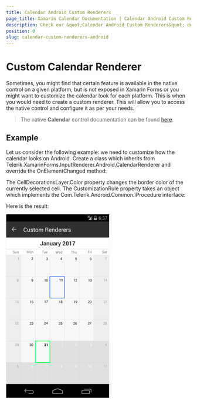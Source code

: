 ```yaml
---
title: Calendar Android Custom Renderers
page_title: Xamarin Calendar Documentation | Calendar Android Custom Renderer
description: Check our &quot;Calendar Android Custom Renderers&quot; documentation article for Telerik Calendar for Xamarin control.
position: 0
slug: calendar-custom-renderers-android
---
```


# Custom Calendar Renderer

Sometimes, you might find that certain feature is available in the native control on a given platform, but is not exposed in Xamarin Forms or you might want to customize the calendar look for each platform. This is when you would need to create a custom renderer. This will allow you to access the native control and configure it as per your needs.

>The native **Calendar** control documentation can be found [here](http://docs.telerik.com/devtools/xamarin/nativecontrols/android/calendar/calendar-overview).

## Example

Let us consider the following example: we need to customize how the calendar looks on Android. Create a class which inherits from Telerik.XamarinForms.InputRenderer.Android.CalendarRenderer and override the OnElementChanged method:

<snippet id='calendar-styling-custom-renderers-android-renderer'/>

The CellDecorationsLayer.Color property changes the border color of the currently selected cell. The CustomizationRule property takes an object which implements the Com.Telerik.Android.Common.IProcedure interface:

<snippet id='calendar-styling-custom-renderers-customization-rule'/>

Here is the result:

![Custom Calendar Renderer](images/calendar-android-renderer.png "Custom calendar renderer")

